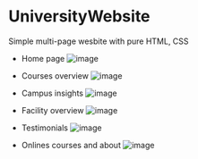 # UniversityWebsite
Simple multi-page wesbite with pure HTML, CSS

- Home page
![image](https://github.com/anamiikajha/universityWebsite/assets/89740849/782472ce-a0cc-48e6-9e00-ba0a61a3fe32)
>
- Courses overview
![image](https://github.com/anamiikajha/universityWebsite/assets/89740849/16198558-9933-436e-a8ab-d8a817ebfedc)
>
- Campus insights
![image](https://github.com/anamiikajha/universityWebsite/assets/89740849/b6596ef0-ef35-4c66-a31c-36605c0be251)
>
- Facility overview
![image](https://github.com/anamiikajha/universityWebsite/assets/89740849/35462750-5598-429e-9511-6d4ce79a775f)
>
- Testimonials
![image](https://github.com/anamiikajha/universityWebsite/assets/89740849/34ab9ff8-642d-43c4-b3f6-8d2b0acbe400)
>
- Onlines courses and about
![image](https://github.com/anamiikajha/universityWebsite/assets/89740849/72e50120-effe-4bd0-91fe-21de4f2e3afc)
>
